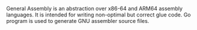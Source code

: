 General Assembly is an abstraction over x86-64 and ARM64 assembly
languages.  It is intended for writing non-optimal but correct glue code.
Go program is used to generate GNU assembler source files.
